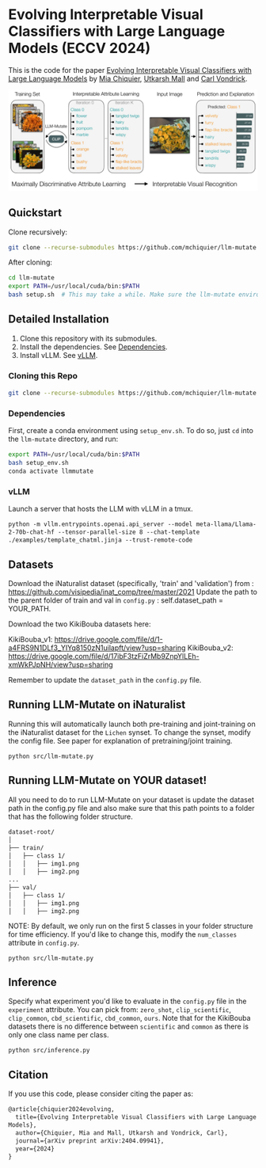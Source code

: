 # Evolving Interpretable Visual Classifiers with Large Language Models (ECCV 2024)

This is the code for the paper [Evolving Interpretable Visual Classifiers with Large Language Models](https://llm-mutate.cs.columbia.edu/) by [Mia Chiquier](https://www.cs.columbia.edu/~mia.chiquier/), [Utkarsh Mall](https://www.cs.columbia.edu/~utkarshm/) and [Carl Vondrick](https://www.cs.columbia.edu/~vondrick/). 


![teaser](teaser.jpg "Teaser")

## Quickstart
Clone recursively:
```bash
git clone --recurse-submodules https://github.com/mchiquier/llm-mutate.git
```

After cloning:
```bash
cd llm-mutate
export PATH=/usr/local/cuda/bin:$PATH
bash setup.sh  # This may take a while. Make sure the llm-mutate environment is active
```

## Detailed Installation
1. Clone this repository with its submodules.
2. Install the dependencies. See [Dependencies](#Dependencies).
3. Install vLLM. See [vLLM](#vLLM).

### Cloning this Repo

```bash
git clone --recurse-submodules https://github.com/mchiquier/llm-mutate.git
```

### Dependencies

First, create a conda environment using `setup_env.sh`. 
To do so, just `cd` into the `llm-mutate` directory, and run:

```bash
export PATH=/usr/local/cuda/bin:$PATH
bash setup_env.sh
conda activate llmmutate
```

### vLLM

Launch a server that hosts the LLM with vLLM in a tmux.
``` 
python -m vllm.entrypoints.openai.api_server --model meta-llama/Llama-2-70b-chat-hf --tensor-parallel-size 8 --chat-template ./examples/template_chatml.jinja --trust-remote-code
```

## Datasets

Download the iNaturalist dataset (specifically, 'train' and 'validation') from : https://github.com/visipedia/inat_comp/tree/master/2021 
Update the path to the parent folder of train and val in `config.py` : self.dataset_path = YOUR_PATH.

Download the two KikiBouba datasets here:

KikiBouba_v1: https://drive.google.com/file/d/1-a4FRS9N1DLf3_YIYq8150zN1uilapft/view?usp=sharing
KikiBouba_v2: https://drive.google.com/file/d/17ibF3tzFiZrMb9ZnpYlLEh-xmWkPJpNH/view?usp=sharing

Remember to update the `dataset_path` in the `config.py` file.

## Running LLM-Mutate on iNaturalist

Running this will automatically launch both pre-training and joint-training on the iNaturalist dataset for the `Lichen` synset. To change the synset, modify the config file. See paper for explanation of pretraining/joint training. 
```
python src/llm-mutate.py
```

## Running LLM-Mutate on YOUR dataset!

All you need to do to run LLM-Mutate on your dataset is update the dataset path in the config.py file and also make sure that this path points to a folder that has the following folder structure. 

```
dataset-root/
│
├── train/
│   ├── class 1/
│   │   ├── img1.png 
│   │   ├── img2.png 
...
├── val/
│   ├── class 1/
│   │   ├── img1.png 
│   │   ├── img2.png 
```

NOTE: By default, we only run on the first 5 classes in your folder structure for time efficiency. If you'd like to change this, modify the `num_classes` attribute in `config.py`.

```
python src/llm-mutate.py
```

## Inference

Specify what experiment you'd like to evaluate in the `config.py` file in the `experiment` attribute. You can pick from: `zero_shot`, `clip_scientific`, `clip_common`, `cbd_scientific`, `cbd_common`, `ours`. Note that for the KikiBouba datasets there is no difference between `scientific` and `common` as there is only one class name per class. 
```
python src/inference.py
```

## Citation

If you use this code, please consider citing the paper as:

```
@article{chiquier2024evolving,
  title={Evolving Interpretable Visual Classifiers with Large Language Models},
  author={Chiquier, Mia and Mall, Utkarsh and Vondrick, Carl},
  journal={arXiv preprint arXiv:2404.09941},
  year={2024}
}
```
